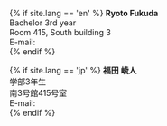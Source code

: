 {% if site.lang == 'en' %}
**Ryoto Fukuda**<br>
Bachelor 3rd year<br>
Room 415, South building 3<br>
E-mail: <br>
{% endif %}

{% if site.lang == 'jp' %}
**福田 崚人**<br>
学部3年生<br>
南3号館415号室<br>
E-mail: <br>
{% endif %}
